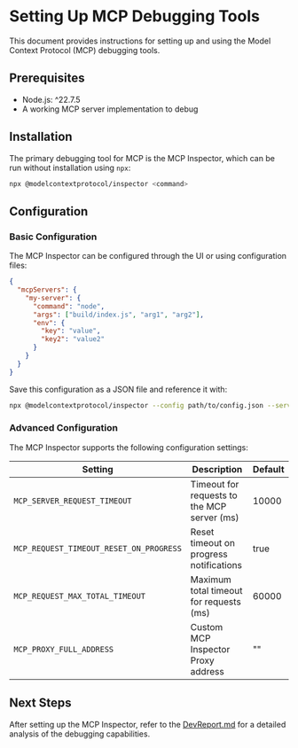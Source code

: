 # Setting Up MCP Debugging Tools

This document provides instructions for setting up and using the Model Context Protocol (MCP) debugging tools.

## Prerequisites

- Node.js: ^22.7.5
- A working MCP server implementation to debug

## Installation

The primary debugging tool for MCP is the MCP Inspector, which can be run without installation using `npx`:

```bash
npx @modelcontextprotocol/inspector <command>
```

## Configuration

### Basic Configuration

The MCP Inspector can be configured through the UI or using configuration files:

```json
{
  "mcpServers": {
    "my-server": {
      "command": "node",
      "args": ["build/index.js", "arg1", "arg2"],
      "env": {
        "key": "value",
        "key2": "value2"
      }
    }
  }
}
```

Save this configuration as a JSON file and reference it with:

```bash
npx @modelcontextprotocol/inspector --config path/to/config.json --server my-server
```

### Advanced Configuration

The MCP Inspector supports the following configuration settings:

| Setting | Description | Default |
| ------- | ----------- | ------- |
| `MCP_SERVER_REQUEST_TIMEOUT` | Timeout for requests to the MCP server (ms) | 10000 |
| `MCP_REQUEST_TIMEOUT_RESET_ON_PROGRESS` | Reset timeout on progress notifications | true |
| `MCP_REQUEST_MAX_TOTAL_TIMEOUT` | Maximum total timeout for requests (ms) | 60000 |
| `MCP_PROXY_FULL_ADDRESS` | Custom MCP Inspector Proxy address | "" |

## Next Steps

After setting up the MCP Inspector, refer to the [DevReport.md](DevReport.md) for a detailed analysis of the debugging capabilities.
